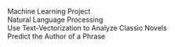 Machine Learning Project<br />
Natural Language Processing <br />
Use Text-Vectorization to Analyze Classic Novels<br />
Predict the Author of a Phrase<br />

